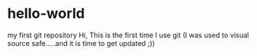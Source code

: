 # hello-world
my first git repository
Hi, This is the first time I use git (I was used to visual source safe.....and it is time to get updated ;))
